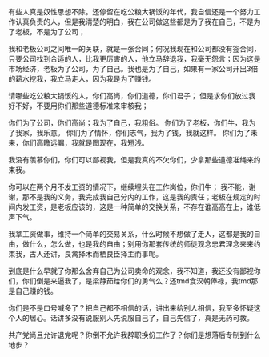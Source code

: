 有些人真是奴性思想不除。还停留在吃公粮大锅饭的年代，我自信还是一个努力工作认真负责的人，但是我清楚的明白，我在公司做这些都是为了我在自己，不是为了老板，不是为了公司；

我和老板公司之间唯一的关联，就是一张合同；何况我现在和公司都没有签合同，只要公司找到合适的人，比我更厉害的人，他立马辞退我，我毫无怨言；因为这是市场经济，老板为了公司，为了自己。我也是为了自己，如果有一家公司开出3倍的薪水挖我，我立马走人，因为我是为了赚钱。

请哪些吃公粮大锅饭的人，你们高尚，你们道德，你们君子；
但是求你们放过我好不好，不要用你们那些道德标准来审核我；

你们为了公司，你们高尚；我为了自己，我粗俗。
你们为了老板，你们牛，我为了我家，我乐意。
你们为了情怀，你们志气，我为了钱，我就这样。
你们为了未来，你们高瞻远瞩，我就是图现在，我短浅。

我没有羡慕你们，你们可以鄙视我，但是我真的不欠你们，少拿那些道德准绳来约束我。

你可以在两个月不发工资的情况下，继续埋头在工作岗位，你们牛；
我不能，谢谢，那不是我的义务，我完成我自己分内的工作，这是我的责任；老板在规定的时间内发工资，是老板应该的，这是一种简单的交换关系，不存在谁高高在上，谁低声下气。

我拿工资做事，维持一个简单的交易关系，什么时候不想做了走人，这都是我的自由，做什么，怎么做，也是我的自由；别用你那套传统的师徒观念忠君理念来来约束我，古人还讲，良禽择木而栖良臣择主而事呢。

到底是什么早就了你那么舍弃自己为公司卖命的观念，我不知道，我还没有鄙视你们，你们倒是来逼我了，是梁静茹给你们的勇气么？还tmd食汉朝俸禄，我tmd那是自己赚的钱。

你们是不是口号喊多了？把自己都不相信的话，讲出来给别人相信，我至多怀疑这个人的居心。话讲多没有说服别人先说服自己了，自己先信了，真是无药可救。

共产党尚且允许退党呢？你倒不允许我辞职换份工作了？你们是想落后专制到什么地步？


